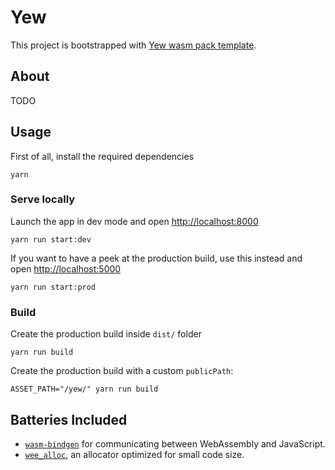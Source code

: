 # Yew

This project is bootstrapped with [Yew wasm pack template](https://github.com/yewstack/yew-wasm-pack-template).

## About

TODO

## Usage

First of all, install the required dependencies

```
yarn
```

### Serve locally

Launch the app in dev mode and open [http://localhost:8000](http://localhost:8000)

```
yarn run start:dev
```

If you want to have a peek at the production build, use this instead and open [http://localhost:5000](http://localhost:5000)

```
yarn run start:prod
```

### Build

Create the production build inside `dist/` folder

```
yarn run build
```

Create the production build with a custom `publicPath`:

```
ASSET_PATH="/yew/" yarn run build
```

## Batteries Included

- [`wasm-bindgen`](https://github.com/rustwasm/wasm-bindgen) for communicating
  between WebAssembly and JavaScript.
- [`wee_alloc`](https://github.com/rustwasm/wee_alloc), an allocator optimized
  for small code size.
